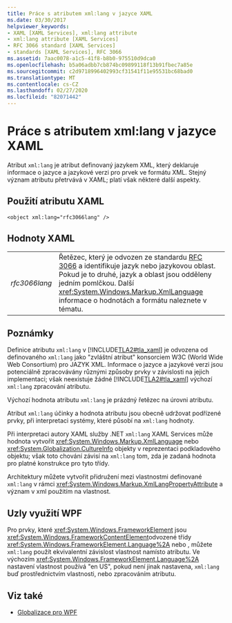 ```yaml
---
title: Práce s atributem xml:lang v jazyce XAML
ms.date: 03/30/2017
helpviewer_keywords:
- XAML [XAML Services], xml:lang attribute
- xml:lang attribute [XAML Services]
- RFC 3066 standard [XAML Services]
- standards [XAML Services], RFC 3066
ms.assetid: 7aac0078-a1c5-41f8-b8b0-975510d9dca0
ms.openlocfilehash: b5a06adbb7cb874bc09899118f13b91fbec7a85e
ms.sourcegitcommit: c2d9718996402993cf31541f11e95531bc68bad0
ms.translationtype: MT
ms.contentlocale: cs-CZ
ms.lasthandoff: 02/27/2020
ms.locfileid: "82071442"
---
```

# <a name="xmllang-handling-in-xaml"></a>Práce s atributem xml:lang v jazyce XAML

Atribut `xml:lang` je atribut definovaný jazykem XML, který deklaruje informace o jazyce a jazykové verzi pro prvek ve formátu XML. Stejný význam atributu přetrvává v XAML; platí však některé další aspekty.

## <a name="xaml-attribute-usage"></a>Použití atributu XAML

```xaml
<object xml:lang="rfc3066lang" />
```

## <a name="xaml-values"></a>Hodnoty XAML

|||
|-|-|
|*rfc3066lang*|Řetězec, který je odvozen ze standardu [RFC 3066](https://www.ietf.org/rfc/rfc3066.txt) a identifikuje jazyk nebo jazykovou oblast. Pokud je to druhé, jazyk a oblast jsou odděleny jedním pomlčkou. Další <xref:System.Windows.Markup.XmlLanguage> informace o hodnotách a formátu naleznete v tématu.|

## <a name="remarks"></a>Poznámky

Definice atributu `xml:lang` v [!INCLUDE[TLA2#tla_xaml](../../../includes/tla2sharptla-xaml-md.md)] je odvozena od definovaného `xml:lang` jako "zvláštní atribut" konsorciem W3C (World Wide Web Consortium) pro JAZYK XML. Informace o jazyce a jazykové verzi jsou potenciálně zpracovávány různými způsoby prvky v závislosti na jejich implementaci; však neexistuje žádné [!INCLUDE[TLA2#tla_xaml](../../../includes/tla2sharptla-xaml-md.md)] výchozí `xml:lang` zpracování atributu.

Výchozí hodnota atributu `xml:lang` je prázdný řetězec na úrovni atributu.

Atribut `xml:lang` účinky a hodnota atributu jsou obecně udržovat podřízené prvky, při interpretaci systémy, které působí na `xml:lang` hodnoty.

Při interpretaci autory XAML služby .NET `xml:lang` XAML Services může hodnota vytvořit <xref:System.Windows.Markup.XmlLanguage> nebo <xref:System.Globalization.CultureInfo> objekty v reprezentaci podkladového objektu; však toto chování závisí na `xml:lang` tom, zda je zadaná hodnota pro platné konstrukce pro tyto třídy.

Architektury můžete vytvořit přidružení mezi vlastnostmi definované `xml:lang` v rámci <xref:System.Windows.Markup.XmlLangPropertyAttribute> a význam v xml použitím na vlastnost.

## <a name="wpf-usage-nodes"></a>Uzly využití WPF

Pro prvky, které <xref:System.Windows.FrameworkElement> jsou <xref:System.Windows.FrameworkContentElement>odvozené třídy <xref:System.Windows.FrameworkElement.Language%2A> nebo , můžete `xml:lang` použít ekvivalentní závislost vlastnost namísto atributu. Ve výchozím <xref:System.Windows.FrameworkElement.Language%2A> nastavení vlastnost používá "en US", pokud není jinak nastavena, `xml:lang` buď prostřednictvím vlastnosti, nebo zpracováním atributu.

## <a name="see-also"></a>Viz také

- [Globalizace pro WPF](../../framework/wpf/advanced/globalization-for-wpf.md)

